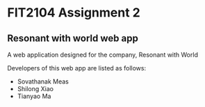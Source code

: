 # FIT2104 Assignment 2
## Resonant with world web app

A web application designed for the company, Resonant with World

Developers of this web app are listed as follows:
- Sovathanak Meas
- Shilong Xiao
- Tianyao Ma


